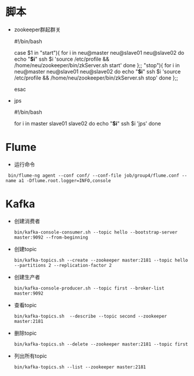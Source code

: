 # 脚本

+ zookeeper群起群关

    #!/bin/bash
    
    case $1 in
    "start"){
        for i in neu@master neu@slave01 neu@slave02
        do
                    echo "************$i************"
                ssh $i 'source /etc/profile && /home/neu/zookeeper/bin/zkServer.sh start'
        done
    };;
    "stop"){
        for i in neu@master neu@slave01 neu@slave02
        do
                    echo "************$i************"
                ssh $i 'source /etc/profile && /home/neu/zookeeper/bin/zkServer.sh stop'
        done
    };;
    
    esac

+ jps

    #!/bin/bash
    
    for i in master slave01 slave02
        do
                    echo "************$i************"
                ssh $i 'jps'
        done

# Flume

+ 运行命令

```
 bin/flume-ng agent --conf conf/ --conf-file job/group4/flume.conf --name a1 -Dflume.root.logger=INFO,console
```



# Kafka

+ 创建消费者

	```
	bin/kafka-console-consumer.sh --topic hello --bootstrap-server master:9092 --from-beginning
	```

+ 创建topic

	```
	bin/kafka-topics.sh --create --zookeeper master:2181 --topic hello --partitions 2 --replication-factor 2
	```

+ 创建生产者

	```
	bin/kafka-console-producer.sh --topic first --broker-list master:9092
	```

+ 查看topic

	```
	bin/kafka-topics.sh  --describe --topic second --zookeeper master:2181
	```

+ 删除topic

	```
	bin/kafka-topics.sh --delete --zookeeper master:2181 --topic first
	```

+ 列出所有topic

	```
	bin/kafka-topics.sh --list --zookeeper master:2181
	```

	